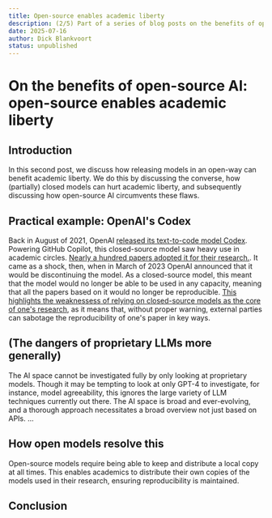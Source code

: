 ```yaml
---
title: Open-source enables academic liberty
description: (2/5) Part of a series of blog posts on the benefits of open-source AI.
date: 2025-07-16
author: Dick Blankvoort
status: unpublished
---
```

# On the benefits of open-source AI: open-source enables academic liberty
<author :author="author"></author>

## Introduction
In this second post, we discuss how releasing models in an open-way can benefit academic liberty. We do this by discussing the converse, how (partially) closed models can hurt academic liberty, and subsequently discussing how open-source AI circumvents these flaws.

## Practical example: OpenAI's Codex
Back in August of 2021, OpenAI [released its text-to-code model Codex](https://openai.com/index/openai-codex/). Powering GitHub Copilot, this closed-source model saw heavy use in academic circles. [Nearly a hundred papers adopted it for their research.](https://www.aisnakeoil.com/p/openais-policies-hinder-reproducible). It came as a shock, then, when in March of 2023 OpenAI announced that it would be discontinuing the model. As a closed-source model, this meant that the model would no longer be able to be used in any capacity, meaning that all the papers based on it would no longer be reproducible. [This highlights the weaknessess of relying on closed-source models as the core of one's research](https://www.nature.com/articles/s42256-023-00783-6), as it means that, without proper warning, external parties can sabotage the reproducibility of one's paper in key ways.
<!-- TODO very matter-of-fact. Improve flow. -->

## (The dangers of proprietary LLMs more generally)
The AI space cannot be investigated fully by only looking at proprietary models. Though it may be tempting to look at only GPT-4 to investigate, for instance, model agreeability, this ignores the large variety of LLM techniques currently out there. The AI space is broad and ever-evolving, and a thorough approach necessitates a broad overview not just based on APIs. ...

## How open models resolve this
Open-source models require being able to keep and distribute a local copy at all times. This enables academics to distribute their own copies of the models used in their research, ensuring reproducibility is maintained.

## Conclusion
